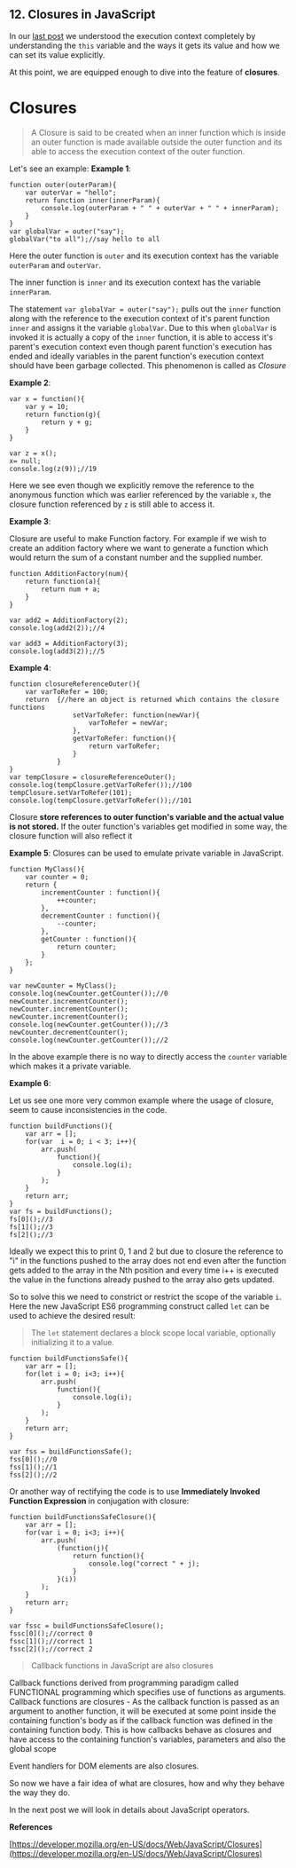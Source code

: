 ## 12. Closures in JavaScript

In our  [last post](https://diganta.hashnode.dev/11-this-and-call-bind-and-apply-in-javascript-ck6jr64ob00y5dfs1cftq7u8e)  we understood the execution context completely by understanding the `this` variable and the ways it gets its value and how we can set its value explicitly.

At this point, we are equipped enough to dive into the feature of **closures**.

# Closures

> A Closure is said to be created when an inner function which is inside an 
 outer function is made available outside the outer function and its able to access the execution context of the outer function.

Let's see an example:
**Example 1**:

```
function outer(outerParam){
	var outerVar = "hello";
	return function inner(innerParam){
		console.log(outerParam + " " + outerVar + " " + innerParam);
	}
}
var globalVar = outer("say");
globalVar("to all");//say hello to all
``` 
Here the outer function is `outer` and its execution context has the variable `outerParam` and `outerVar`.

The inner function is `inner` and its execution context has the variable `innerParam`.

The statement `var globalVar = outer("say");` pulls out the `inner` function along with the reference to the execution context of it's parent function `inner` and assigns it the variable `globalVar`. Due to this when `globalVar` is invoked it is actually a copy of the `inner` function, it is able to access it's parent's execution context even though parent function's execution has ended and ideally variables in the parent function's execution context should have been garbage collected. This phenomenon is called as *Closure*

**Example 2**:

```
var x = function(){
	var y = 10;
	return function(g){
		return y + g;
	}
}

var z = x();
x= null;
console.log(z(9));//19
``` 
Here we see even though we explicitly remove the reference to the anonymous function which was earlier referenced by the variable `x`, the closure function referenced by `z` is still able to access it.

**Example 3**:

Closure are useful to make Function factory. For example if we wish to create an addition factory where we want to generate a function which would return the sum of a constant number and the supplied number.

```
function AdditionFactory(num){
	return function(a){
		return num + a;
	}
}

var add2 = AdditionFactory(2);
console.log(add2(2));//4

var add3 = AdditionFactory(3);
console.log(add3(2));//5
``` 
**Example 4**:

```
function closureReferenceOuter(){
	var varToRefer = 100;
	return	{//here an object is returned which contains the closure functions
				setVarToRefer: function(newVar){
					varToRefer = newVar;
				},
				getVarToRefer: function(){
					return varToRefer; 
				}
			}
}
var tempClosure = closureReferenceOuter();
console.log(tempClosure.getVarToRefer());//100
tempClosure.setVarToRefer(101);
console.log(tempClosure.getVarToRefer());//101
``` 
Closure **store references to outer function's variable and the actual value is not stored.** If the outer function's variables get modified in some way, the closure function will also reflect it

**Example 5**:
Closures can be used to emulate private variable in JavaScript.

```
function MyClass(){
	var counter = 0;
	return {
		incrementCounter : function(){
			++counter;
		},
		decrementCounter : function(){
			--counter;
		},
		getCounter : function(){
			return counter;
		}
	};
}

var newCounter = MyClass();
console.log(newCounter.getCounter());//0
newCounter.incrementCounter();
newCounter.incrementCounter();
newCounter.incrementCounter();
console.log(newCounter.getCounter());//3
newCounter.decrementCounter();
console.log(newCounter.getCounter());//2
``` 
In the above example there is no way to directly access the `counter` variable which makes it a private variable.

**Example 6**:

Let us see one more very common example where the usage of closure, seem to cause inconsistencies in the code.


```
function buildFunctions(){
	var arr = [];
	for(var  i = 0; i < 3; i++){
		arr.push(
			function(){
				console.log(i);
			}
		);
	}
	return arr;
}
var fs = buildFunctions();
fs[0]();//3
fs[1]();//3
fs[2]();//3
``` 
Ideally we expect this to print 0, 1 and 2 but due to closure the reference to "i" in the functions pushed to the array does not end even after the function gets added to the array in the Nth position and every time i++ is executed the value in the functions already pushed to the array also gets updated.

So to solve this we need to constrict or restrict the scope of the variable `i`. Here the new JavaScript ES6 programming construct called `let` can be used to achieve the desired result:

> The `let` statement declares a block scope local variable, optionally initializing it to a value.

```
function buildFunctionsSafe(){
	var arr = [];
	for(let i = 0; i<3; i++){
		arr.push(
			function(){
				console.log(i);
			}
		);
	}
	return arr;
}

var fss = buildFunctionsSafe();
fss[0]();//0
fss[1]();//1
fss[2]();//2
``` 

Or another way of rectifying the code is to use **Immediately Invoked Function Expression** in conjugation with closure:

```
function buildFunctionsSafeClosure(){
	var arr = [];
	for(var i = 0; i<3; i++){
		arr.push(
			(function(j){
				return function(){
					console.log("correct " + j);
				}
			}(i))
		);
	}
	return arr;
}

var fssc = buildFunctionsSafeClosure();
fssc[0]();//correct 0
fssc[1]();//correct 1
fssc[2]();//correct 2
``` 

> Callback functions in JavaScript are also closures

Callback functions derived from programming paradigm called FUNCTIONAL programming which specifies use of functions as arguments.
Callback functions are closures - As the callback function is passed as an argument to another function, it will be executed at some point inside the containing function's body as if the callback function was defined in the containing function body. This is how callbacks behave as closures and have access to the containing function's variables, parameters and also the global scope

Event handlers for DOM elements are also closures.

So now we have a fair idea of what are closures, how and why they behave the way they do.

In the next post we will look in details about JavaScript operators.

**References**

 [https://developer.mozilla.org/en-US/docs/Web/JavaScript/Closures](https://developer.mozilla.org/en-US/docs/Web/JavaScript/Closures) 